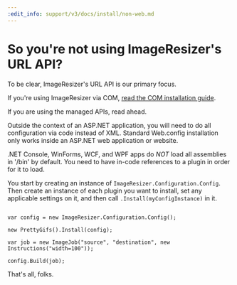 ```yaml
---
:edit_info: support/v3/docs/install/non-web.md
---
```


# So you're not using ImageResizer's URL API?

To be clear, ImageResizer's URL API is our primary focus. 

If you're using ImageResizer via COM, [read the COM installation guide](/docs/v3/install/com).

If you are using the managed APIs, read ahead.

Outside the context of an ASP.NET application, you will need to do all configuration via code instead of XML. Standard Web.config installation only works inside an ASP.NET web application or website. 

.NET Console, WinForms, WCF, and WPF apps do *NOT* load all assemblies in '/bin' by default. You need to have in-code references to a plugin in order for it to load.

You start by creating an instance of `ImageResizer.Configuration.Config`. Then create an instance of each plugin you want to install, set any applicable settings on it, and then call `.Install(myConfigInstance)` in it.

``` 

var config = new ImageResizer.Configuration.Config();

new PrettyGifs().Install(config);

var job = new ImageJob("source", "destination", new Instructions("width=100"));

config.Build(job);

```

That's all, folks.